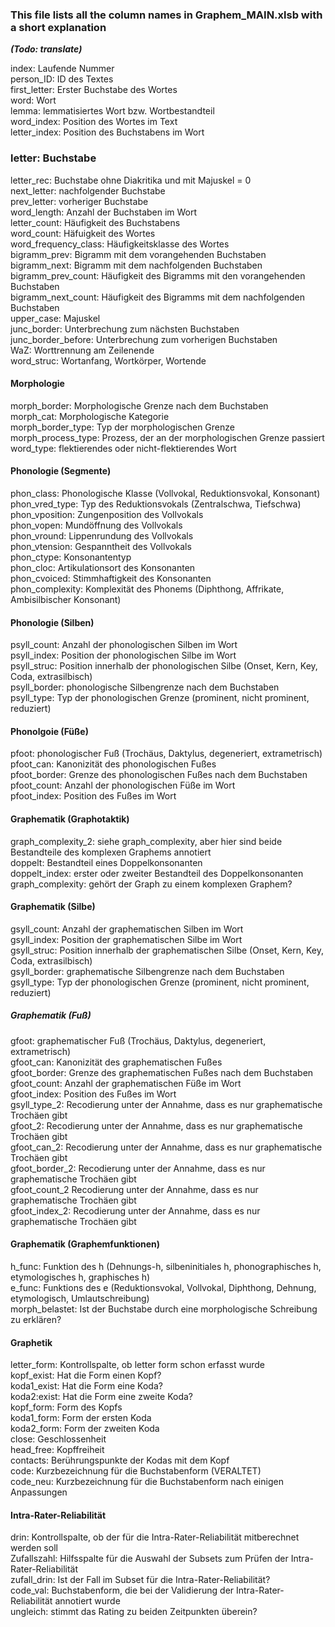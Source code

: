 ### This file lists all the column names in Graphem_MAIN.xlsb with a short explanation
***(Todo: translate)***

index:	Laufende Nummer  
person_ID: ID des Textes  
first_letter: Erster Buchstabe des Wortes  
word: Wort  
lemma: lemmatisiertes Wort bzw. Wortbestandteil  
word_index: Position des Wortes im Text  
letter_index: Position des Buchstabens im Wort  
### letter: Buchstabe  ###
letter_rec: Buchstabe ohne Diakritika und mit Majuskel = 0  
next_letter: nachfolgender Buchstabe  
prev_letter: vorheriger Buchstabe  
word_length: Anzahl der Buchstaben im Wort  
letter_count: Häufigkeit des Buchstabens  
word_count: Häfuigkeit des Wortes   
word_frequency_class: Häufigkeitsklasse des Wortes  
bigramm_prev: Bigramm mit dem vorangehenden Buchstaben  
bigramm_next: Bigramm mit dem nachfolgenden Buchstaben  
bigramm_prev_count: Häufigkeit des Bigramms mit den vorangehenden Buchstaben  
bigramm_next_count: Häufigkeit des Bigramms mit dem nachfolgenden Buchstaben  
upper_case: Majuskel  
junc_border: Unterbrechung zum nächsten Buchstaben  
junc_border_before: Unterbrechung zum vorherigen Buchstaben  
WaZ: Worttrennung am Zeilenende  
word_struc: Wortanfang, Wortkörper, Wortende  

#### Morphologie
morph_border: Morphologische Grenze nach dem Buchstaben  
morph_cat: Morphologische Kategorie  
morph_border_type: Typ der morphologischen Grenze  
morph_process_type: Prozess, der an der morphologischen Grenze passiert  
word_type: flektierendes oder nicht-flektierendes Wort  

#### Phonologie (Segmente)
phon_class: Phonologische Klasse (Vollvokal, Reduktionsvokal, Konsonant)  
phon_vred_type: Typ des Reduktionsvokals (Zentralschwa, Tiefschwa)  
phon_vposition: Zungenposition des Vollvokals  
phon_vopen: Mundöffnung des Vollvokals  
phon_vround: Lippenrundung des Vollvokals  
phon_vtension: Gespanntheit des Vollvokals  
phon_ctype: Konsonantentyp  
phon_cloc: Artikulationsort des Konsonanten  
phon_cvoiced: Stimmhaftigkeit des Konsonanten  
phon_complexity: Komplexität des Phonems (Diphthong, Affrikate, Ambisilbischer Konsonant)  

#### Phonologie (Silben)
psyll_count: Anzahl der phonologischen Silben im Wort  
psyll_index: Position der phonologischen Silbe im Wort  
psyll_struc: Position innerhalb der phonologischen Silbe (Onset, Kern, Key, Coda, extrasilbisch)  
psyll_border: phonologische Silbengrenze nach dem Buchstaben  
psyll_type: Typ der phonologischen Grenze (prominent, nicht prominent, reduziert)  

#### Phonolgoie (Füße)
pfoot: phonologischer Fuß (Trochäus, Daktylus, degeneriert, extrametrisch)  
pfoot_can: Kanonizität des phonologischen Fußes  
pfoot_border: Grenze des phonologischen Fußes nach dem Buchstaben  
pfoot_count: Anzahl der phonologischen Füße im Wort  
pfoot_index: Position des Fußes im Wort  

#### Graphematik (Graphotaktik)
graph_complexity_2: siehe graph_complexity, aber hier sind beide Bestandteile des komplexen Graphems annotiert  
doppelt: Bestandteil eines Doppelkonsonanten  
doppelt_index: erster oder zweiter Bestandteil des Doppelkonsonanten  
graph_complexity: gehört der Graph zu einem komplexen Graphem?  

#### Graphematik (Silbe)
gsyll_count: Anzahl der graphematischen Silben im Wort  
gsyll_index: Position der graphematischen Silbe im Wort  
gsyll_struc: Position innerhalb der graphematischen Silbe (Onset, Kern, Key, Coda, extrasilbisch)  
gsyll_border: graphematische Silbengrenze nach dem Buchstaben  
gsyll_type: Typ der phonologischen Grenze (prominent, nicht prominent, reduziert)  

##### Graphematik (Fuß)
gfoot: graphematischer Fuß (Trochäus, Daktylus, degeneriert, extrametrisch)  
gfoot_can: Kanonizität des graphematischen Fußes  
gfoot_border: Grenze des graphematischen Fußes nach dem Buchstaben  
gfoot_count: Anzahl der graphematischen Füße im Wort  
gfoot_index: Position des Fußes im Wort  
gsyll_type_2: Recodierung unter der Annahme, dass es nur graphematische Trochäen gibt  
gfoot_2: Recodierung unter der Annahme, dass es nur graphematische Trochäen gibt  
gfoot_can_2: Recodierung unter der Annahme, dass es nur graphematische Trochäen gibt  
gfoot_border_2: Recodierung unter der Annahme, dass es nur graphematische Trochäen gibt  
gfoot_count_2 Recodierung unter der Annahme, dass es nur graphematische Trochäen gibt  
gfoot_index_2: Recodierung unter der Annahme, dass es nur graphematische Trochäen gibt  

#### Graphematik (Graphemfunktionen)
h_func: Funktion des h (Dehnungs-h, silbeninitiales h, phonographisches h, etymologisches h, graphisches h)  
e_func: Funktions des e (Reduktionsvokal, Vollvokal, Diphthong, Dehnung, etymologisch, Umlautschreibung)  
morph_belastet: Ist der Buchstabe durch eine morphologische Schreibung zu erklären?  

#### Graphetik
letter_form: Kontrollspalte, ob letter form schon erfasst wurde  
kopf_exist: Hat die Form einen Kopf?  
koda1_exist: Hat die Form eine Koda?  
koda2:exist: Hat die Form eine zweite Koda?  
kopf_form: Form des Kopfs  
koda1_form: Form der ersten Koda  
koda2_form: Form der zweiten Koda  
close: Geschlossenheit  
head_free: Kopffreiheit  
contacts: Berührungspunkte der Kodas mit dem Kopf  
code: Kurzbezeichnung für die Buchstabenform (VERALTET)  
code_neu: Kurzbezeichnung für die Buchstabenform nach einigen Anpassungen  

#### Intra-Rater-Reliabilität
drin: Kontrollspalte, ob der für die Intra-Rater-Reliabilität mitberechnet werden soll  
Zufallszahl: Hilfsspalte für die Auswahl der Subsets zum Prüfen der Intra-Rater-Reliabilität  
zufall_drin: Ist der Fall im Subset für die Intra-Rater-Reliabilität?  
code_val: Buchstabenform, die bei der Validierung der Intra-Rater-Reliabilität annotiert wurde  
ungleich: stimmt das Rating zu beiden Zeitpunkten überein?  
